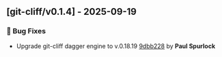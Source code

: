 ## [git-cliff/v0.1.4] - 2025-09-19

### 🐛 Bug Fixes

- Upgrade git-cliff dagger engine to v.0.18.19 [9dbb228](https://github.com/act3-ai/dagger/commit/9dbb228948f68b0b20b5ec03802fb0c48cc32f9b) by **Paul Spurlock**


